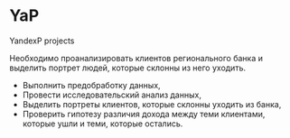 # YaP
YandexP projects

Необходимо проанализировать клиентов регионального банка и выделить портрет людей, которые склонны из него уходить.


* Выполнить предобработку данных,
* Провести исследовательский анализ данных,
* Выделить портреты клиентов, которые склонны уходить из банка,
* Проверить гипотезу различия дохода между теми клиентами, которые ушли и теми, которые остались.
